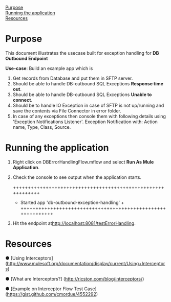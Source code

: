 [Purpose](#purpose)  
[Running the application](#running-the-application)  
[Resources](#resources)

Purpose
===========

This document illustrates the usecase built for exception handling for **DB Outbound Endpoint**



**Use-case**: 
Build an example app which is 

1. Get records from Database and put them in SFTP server.
2. Should be able to handle DB-outbound SQL Exceptions **Response time out**.
3. Should be able to handle DB-outbound SQL Exceptions **Unable to connect**.
4. Should be to  handle IO Exception in case of SFTP is not up/running and save the contents via File Connector in error folder.
5. In case of any exceptions then console them with following details using 'Exception Notifications Listener'.
  Exception Notification with: Action name, Type, Class, Source.


Running the application
=======================

1. Right click on DBErrorHandlingFlow.mflow and select **Run As Mule Application**.
2. Check the console to see output when the application starts.

	++++++++++++++++++++++++++++++++++++++++++++++++++++++++++++
	+ Started app 'db-outbound-exception-handling'		       +
	++++++++++++++++++++++++++++++++++++++++++++++++++++++++++++
	
3. Hit the endpoint at<http://localhost:8081/testErrorHandling>.
	

Resources
===========

● [Using Interceptors] (http://www.mulesoft.org/documentation/display/current/Using+Interceptors)

● [What are Interceptors?] (http://ricston.com/blog/interceptors/)

● [Example on Interceptor Flow Test Case] (https://gist.github.com/cmordue/4552292)
	

